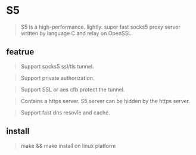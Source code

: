 # S5
> S5 is a high-performance. lightly. super fast socks5 proxy server written by language C and relay on OpenSSL.

## featrue
> Support socks5 ssl/tls tunnel.

> Support private authorization.

> Support SSL or aes cfb protect the tunnel.

> Contains a https server. S5 server can be hidden by the https server.

> Support fast dns resovle and cache.

## install 
> make && make install on linux platform
